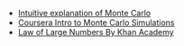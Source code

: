 + [Intuitive explanation of Monte Carlo](https://www.youtube.com/watch?v=7ESK5SaP-bc)
+ [Coursera Intro to Monte Carlo Simulations](https://www.coursera.org/learn/stanford-statistics/lecture/jaiLP/using-the-law-of-large-numbers-to-approximate-quantities-of-interest)
+ [Law of Large Numbers By Khan Academy](https://www.youtube.com/watch?v=VpuN8vCQ--M)
